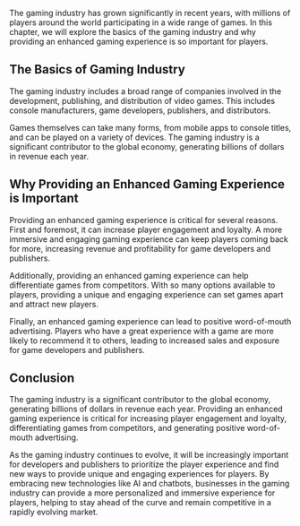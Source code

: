 
The gaming industry has grown significantly in recent years, with millions of players around the world participating in a wide range of games. In this chapter, we will explore the basics of the gaming industry and why providing an enhanced gaming experience is so important for players.

The Basics of Gaming Industry
-----------------------------

The gaming industry includes a broad range of companies involved in the development, publishing, and distribution of video games. This includes console manufacturers, game developers, publishers, and distributors.

Games themselves can take many forms, from mobile apps to console titles, and can be played on a variety of devices. The gaming industry is a significant contributor to the global economy, generating billions of dollars in revenue each year.

Why Providing an Enhanced Gaming Experience is Important
--------------------------------------------------------

Providing an enhanced gaming experience is critical for several reasons. First and foremost, it can increase player engagement and loyalty. A more immersive and engaging gaming experience can keep players coming back for more, increasing revenue and profitability for game developers and publishers.

Additionally, providing an enhanced gaming experience can help differentiate games from competitors. With so many options available to players, providing a unique and engaging experience can set games apart and attract new players.

Finally, an enhanced gaming experience can lead to positive word-of-mouth advertising. Players who have a great experience with a game are more likely to recommend it to others, leading to increased sales and exposure for game developers and publishers.

Conclusion
----------

The gaming industry is a significant contributor to the global economy, generating billions of dollars in revenue each year. Providing an enhanced gaming experience is critical for increasing player engagement and loyalty, differentiating games from competitors, and generating positive word-of-mouth advertising.

As the gaming industry continues to evolve, it will be increasingly important for developers and publishers to prioritize the player experience and find new ways to provide unique and engaging experiences for players. By embracing new technologies like AI and chatbots, businesses in the gaming industry can provide a more personalized and immersive experience for players, helping to stay ahead of the curve and remain competitive in a rapidly evolving market.
